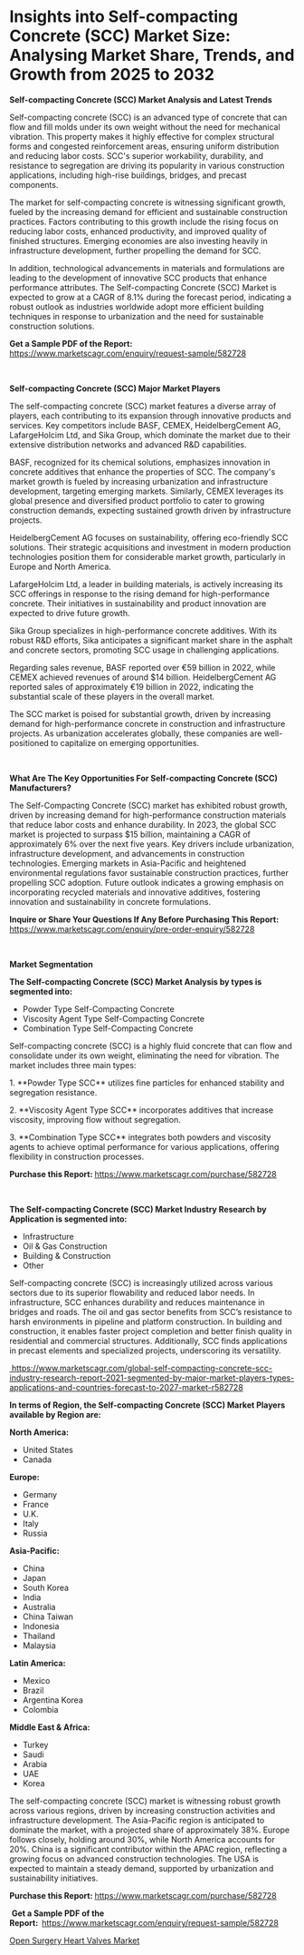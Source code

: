 <p><h1>Insights into Self-compacting Concrete (SCC) Market Size: Analysing Market Share, Trends, and Growth from 2025 to 2032</h1></p><p><strong>Self-compacting Concrete (SCC) Market Analysis and Latest Trends</strong></p>
<p><p>Self-compacting concrete (SCC) is an advanced type of concrete that can flow and fill molds under its own weight without the need for mechanical vibration. This property makes it highly effective for complex structural forms and congested reinforcement areas, ensuring uniform distribution and reducing labor costs. SCC's superior workability, durability, and resistance to segregation are driving its popularity in various construction applications, including high-rise buildings, bridges, and precast components.</p><p>The market for self-compacting concrete is witnessing significant growth, fueled by the increasing demand for efficient and sustainable construction practices. Factors contributing to this growth include the rising focus on reducing labor costs, enhanced productivity, and improved quality of finished structures. Emerging economies are also investing heavily in infrastructure development, further propelling the demand for SCC.</p><p>In addition, technological advancements in materials and formulations are leading to the development of innovative SCC products that enhance performance attributes. The Self-compacting Concrete (SCC) Market is expected to grow at a CAGR of 8.1% during the forecast period, indicating a robust outlook as industries worldwide adopt more efficient building techniques in response to urbanization and the need for sustainable construction solutions.</p></p>
<p><strong>Get a Sample PDF of the Report:&nbsp;</strong> <a href="https://www.marketscagr.com/enquiry/request-sample/582728?utm_campaign=2566&utm_medium=2&utm_source=Github&utm_content=ia&utm_term=23032025&utm_id=self-compacting-concrete-scc">https://www.marketscagr.com/enquiry/request-sample/582728</a></p>
<p>&nbsp;</p>
<p><strong>Self-compacting Concrete (SCC) Major Market Players</strong></p>
<p><p>The self-compacting concrete (SCC) market features a diverse array of players, each contributing to its expansion through innovative products and services. Key competitors include BASF, CEMEX, HeidelbergCement AG, LafargeHolcim Ltd, and Sika Group, which dominate the market due to their extensive distribution networks and advanced R&D capabilities.</p><p>BASF, recognized for its chemical solutions, emphasizes innovation in concrete additives that enhance the properties of SCC. The company's market growth is fueled by increasing urbanization and infrastructure development, targeting emerging markets. Similarly, CEMEX leverages its global presence and diversified product portfolio to cater to growing construction demands, expecting sustained growth driven by infrastructure projects.</p><p>HeidelbergCement AG focuses on sustainability, offering eco-friendly SCC solutions. Their strategic acquisitions and investment in modern production technologies position them for considerable market growth, particularly in Europe and North America.</p><p>LafargeHolcim Ltd, a leader in building materials, is actively increasing its SCC offerings in response to the rising demand for high-performance concrete. Their initiatives in sustainability and product innovation are expected to drive future growth.</p><p>Sika Group specializes in high-performance concrete additives. With its robust R&D efforts, Sika anticipates a significant market share in the asphalt and concrete sectors, promoting SCC usage in challenging applications.</p><p>Regarding sales revenue, BASF reported over €59 billion in 2022, while CEMEX achieved revenues of around $14 billion. HeidelbergCement AG reported sales of approximately €19 billion in 2022, indicating the substantial scale of these players in the overall market.</p><p>The SCC market is poised for substantial growth, driven by increasing demand for high-performance concrete in construction and infrastructure projects. As urbanization accelerates globally, these companies are well-positioned to capitalize on emerging opportunities.</p></p>
<p>&nbsp;</p>
<p><strong>What Are The Key Opportunities For Self-compacting Concrete (SCC) Manufacturers?</strong></p>
<p><p>The Self-Compacting Concrete (SCC) market has exhibited robust growth, driven by increasing demand for high-performance construction materials that reduce labor costs and enhance durability. In 2023, the global SCC market is projected to surpass $15 billion, maintaining a CAGR of approximately 6% over the next five years. Key drivers include urbanization, infrastructure development, and advancements in construction technologies. Emerging markets in Asia-Pacific and heightened environmental regulations favor sustainable construction practices, further propelling SCC adoption. Future outlook indicates a growing emphasis on incorporating recycled materials and innovative additives, fostering innovation and sustainability in concrete formulations.</p></p>
<p><strong>Inquire or Share Your Questions If Any Before Purchasing This Report:</strong> <a href="https://www.marketscagr.com/enquiry/pre-order-enquiry/582728?utm_campaign=2566&utm_medium=2&utm_source=Github&utm_content=ia&utm_term=23032025&utm_id=self-compacting-concrete-scc">https://www.marketscagr.com/enquiry/pre-order-enquiry/582728</a></p>
<p>&nbsp;</p>
<p><strong>Market Segmentation</strong></p>
<p><strong>The Self-compacting Concrete (SCC) Market Analysis by types is segmented into:</strong></p>
<p><ul><li>Powder Type Self-Compacting Concrete</li><li>Viscosity Agent Type Self-Compacting Concrete</li><li>Combination Type Self-Compacting Concrete</li></ul></p>
<p><p>Self-compacting concrete (SCC) is a highly fluid concrete that can flow and consolidate under its own weight, eliminating the need for vibration. The market includes three main types: </p><p>1. **Powder Type SCC** utilizes fine particles for enhanced stability and segregation resistance.</p><p>2. **Viscosity Agent Type SCC** incorporates additives that increase viscosity, improving flow without segregation.</p><p>3. **Combination Type SCC** integrates both powders and viscosity agents to achieve optimal performance for various applications, offering flexibility in construction processes.</p></p>
<p><strong>Purchase this Report:&nbsp;</strong><a href="https://www.marketscagr.com/purchase/582728?utm_campaign=2566&utm_medium=2&utm_source=Github&utm_content=ia&utm_term=23032025&utm_id=self-compacting-concrete-scc">https://www.marketscagr.com/purchase/582728</a></p>
<p>&nbsp;</p>
<p><strong>The Self-compacting Concrete (SCC) Market Industry Research by Application is segmented into:</strong></p>
<p><ul><li>Infrastructure</li><li>Oil & Gas Construction</li><li>Building & Construction</li><li>Other</li></ul></p>
<p><p>Self-compacting concrete (SCC) is increasingly utilized across various sectors due to its superior flowability and reduced labor needs. In infrastructure, SCC enhances durability and reduces maintenance in bridges and roads. The oil and gas sector benefits from SCC’s resistance to harsh environments in pipeline and platform construction. In building and construction, it enables faster project completion and better finish quality in residential and commercial structures. Additionally, SCC finds applications in precast elements and specialized projects, underscoring its versatility.</p></p>
<p><a href="https://www.marketscagr.com/global-self-compacting-concrete-scc-industry-research-report-2021-segmented-by-major-market-players-types-applications-and-countries-forecast-to-2027-market-r582728?utm_campaign=2566&utm_medium=2&utm_source=Github&utm_content=ia&utm_term=23032025&utm_id=self-compacting-concrete-scc">&nbsp;https://www.marketscagr.com/global-self-compacting-concrete-scc-industry-research-report-2021-segmented-by-major-market-players-types-applications-and-countries-forecast-to-2027-market-r582728</a></p>
<p><strong>In terms of Region, the Self-compacting Concrete (SCC) Market Players available by Region are:</strong></p>
<p>
    <p> <strong> North America: </strong>
        <ul>
            <li>United States</li>
            <li>Canada</li>
        </ul>
        </p> 
    <p> <strong> Europe: </strong>
        <ul>
            <li>Germany</li>
            <li>France</li>
            <li>U.K.</li>
            <li>Italy</li>
            <li>Russia</li>
        </ul>
        </p> 
    <p> <strong> Asia-Pacific: </strong>
        <ul>
            <li>China</li>
            <li>Japan</li>
            <li>South Korea</li>
            <li>India</li>
            <li>Australia</li>
            <li>China Taiwan</li>
            <li>Indonesia</li>
            <li>Thailand</li>
            <li>Malaysia</li>
        </ul>
        </p> 
    <p> <strong> Latin America: </strong>
        <ul>
            <li>Mexico</li>
            <li>Brazil</li>
            <li>Argentina Korea</li>
            <li>Colombia</li>
        </ul>
        </p> 
    <p> <strong> Middle East & Africa: </strong>
        <ul>
            <li>Turkey</li>
            <li>Saudi</li>
            <li>Arabia</li>
            <li>UAE</li>
            <li>Korea</li>
        </ul>
    </p>
    </p>
<p><p>The self-compacting concrete (SCC) market is witnessing robust growth across various regions, driven by increasing construction activities and infrastructure development. The Asia-Pacific region is anticipated to dominate the market, with a projected share of approximately 38%. Europe follows closely, holding around 30%, while North America accounts for 20%. China is a significant contributor within the APAC region, reflecting a growing focus on advanced construction technologies. The USA is expected to maintain a steady demand, supported by urbanization and sustainability initiatives.</p></p>
<p><strong>Purchase this Report: </strong><a href="https://www.marketscagr.com/purchase/582728?utm_campaign=2566&utm_medium=2&utm_source=Github&utm_content=ia&utm_term=23032025&utm_id=self-compacting-concrete-scc">https://www.marketscagr.com/purchase/582728</a></p>
<p>&nbsp;<strong>Get a Sample PDF of the Report:&nbsp;&nbsp;</strong><a href="https://www.marketscagr.com/enquiry/request-sample/582728?utm_campaign=2566&utm_medium=2&utm_source=Github&utm_content=ia&utm_term=23032025&utm_id=self-compacting-concrete-scc">https://www.marketscagr.com/enquiry/request-sample/582728</a></p>
<p><strong></strong></p>
<p><p><a href="https://github.com/qetelosooya/Market-Research-Report-List-1/blob/main/open-surgery-heart-valves-market.md?utm_campaign=2566&utm_medium=2&utm_source=Github&utm_content=ia&utm_term=23032025&utm_id=self-compacting-concrete-scc">Open Surgery Heart Valves Market</a></p></p>